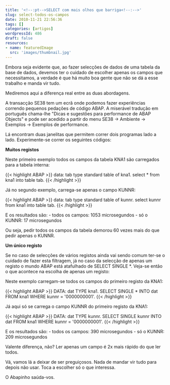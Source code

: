 ```yaml
---
title: '<!--:pt-->SELECT com mais olhos que barriga<!--:-->'
slug: select-todos-os-campos
date: 2010-11-21 22:56:36
tags: []
categories: [artigos]
wordpressId: 486
draft: false
resources:
- name: featuredImage
  src: 'images/thumbnail.jpg'
---
```

Embora seja evidente que, ao fazer selecções de dados de uma tabela da base de dados, devemos ter o cuidado de escolher apenas os campos que necessitamos, a verdade é que há muito boa gente que não se dá a esse trabalho e manda vir tudo.

Mediremos aqui a diferença real entre as duas abordagens.

<!--more-->
A transacção SE38 tem um ecrã onde podemos fazer experiências correndo pequenos pedações de código ABAP. A miserável tradução em português chama-lhe "Dicas e sugestões para performance de ABAP Objects" e pode ser acedido a partir do menu SE38 -> Ambiente -> Exemplos -> Exemplos de performance.

Lá encontram duas janelitas que permitem correr dois programas lado a lado. Experimente-se correr os seguintes códigos:

**Muitos registos**

Neste primeiro exemplo todos os campos da tabela KNA1 são carregados para a tabela interna:

{{< highlight ABAP >}}
data: tab type standard table of kna1.
select * from kna1 into table tab.
{{< /highlight >}}

Já no segundo exemplo, carrega-se apenas o campo KUNNR:

{{< highlight ABAP >}}
data: tab type standard table of kunnr.
select kunnr from kna1 into table tab.
{{< /highlight >}}

E os resultados são:
\- todos os campos: 1053 microsegundos
\- só o KUNNR: 17 microsegundos

Ou seja, pedir todos os campos da tabela demorou 60 vezes mais do que pedir apenas o KUNNR.

**Um único registo**

Se no caso de selecções de vários registos ainda vai sendo comum ter-se o cuidado de fazer esta filtragem, já no caso da selecção de apenas um registo o mundo ABAP está atafulhado de SELECT SINGLE *. Veja-se então o que acontece na escolha de apenas um registo:

Neste exemplo carregam-se todos os campos do primeiro registo da KNA1:

{{< highlight ABAP >}}
DATA: dat TYPE kna1.
SELECT SINGLE * INTO dat FROM kna1 WHERE kunnr = '0000000001'.
{{< /highlight >}}

Já aqui só se carrega o campo KUNNR do primeiro registo da KNA1:

{{< highlight ABAP >}}
DATA: dat TYPE kunnr.
SELECT SINGLE kunnr INTO dat FROM kna1 WHERE kunnr = '0000000001'.
{{< /highlight >}}

E os resultados são:
\- todos os campos: 390 microsegundos
\- só o KUNNR: 209 microsegundos

Valente diferença, não? Ler apenas um campo é 2x mais rápido do que ler todos.

Vá, vamos lá a deixar de ser preguiçosos. Nada de mandar vir tudo para depois não usar. Toca a escolher só o que interessa.

O Abapinho saúda-vos.

